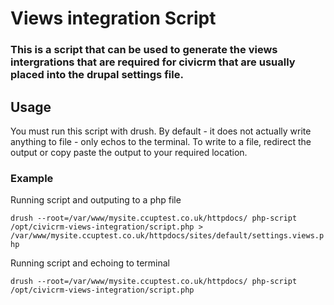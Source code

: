 # Views integration Script
### This is a script that can be used to generate the views intergrations that are required for civicrm that are usually placed into the drupal settings file.

## Usage
You must run this script with drush.  By default - it does not actually write anything to file - only echos to the terminal.  To write to a file,  redirect the output or copy paste the output to your required location.

### Example
Running script and outputing to a php file

`drush --root=/var/www/mysite.ccuptest.co.uk/httpdocs/ php-script /opt/civicrm-views-integration/script.php > /var/www/mysite.ccuptest.co.uk/httpdocs/sites/default/settings.views.php`

Running script and echoing to terminal

`drush --root=/var/www/mysite.ccuptest.co.uk/httpdocs/ php-script /opt/civicrm-views-integration/script.php`